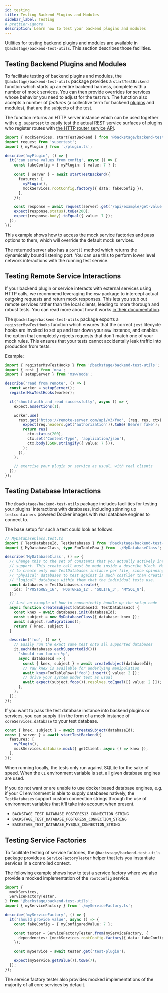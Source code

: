 ```yaml
---
id: testing
title: Testing Backend Plugins and Modules
sidebar_label: Testing
# prettier-ignore
description: Learn how to test your backend plugins and modules
---
```


Utilities for testing backend plugins and modules are available in
`@backstage/backend-test-utils`. This section describes those facilities.

## Testing Backend Plugins and Modules

To facilitate testing of backend plugins and modules, the
`@backstage/backend-test-utils` package provides a `startTestBackend` function
which starts up an entire backend harness, complete with a number of mock
services. You can then provide overrides for services whose behavior you need to
adjust for the test run. The function also accepts a number of _features_ (a
collective term for backend [plugins](../architecture/04-plugins.md) and
[modules](../architecture/06-modules.md)), that are the subjects of the test.

The function returns an HTTP server instance which can be used together with
e.g. `supertest` to easily test the actual REST service surfaces of plugins who
register routes with [the HTTP router service API](../core-services/01-index.md).

```ts
import { mockServices, startTestBackend } from '@backstage/backend-test-utils';
import request from 'supertest';
import { myPlugin } from './plugin.ts';

describe('myPlugin', () => {
  it('can serve values from config', async () => {
    const fakeConfig = { myPlugin: { value: 7 } };

    const { server } = await startTestBackend({
      features: [
        myPlugin(),
        mockServices.rootConfig.factory({ data: fakeConfig }),
      ],
    });

    const response = await request(server).get('/api/example/get-value');
    expect(response.status).toBe(200);
    expect(response.body).toEqual({ value: 7 });
  });
});
```

This example shows how to access the mock service factories and
pass options to them, which will override the default mock services.

The returned server also has a `port()` method which returns the dynamically
bound listening port. You can use this to perform lower level network
interactions with the running test service.

## Testing Remote Service Interactions

If your backend plugin or service interacts with external services using HTTP
calls, we recommend leveraging the `msw` package to intercept actual outgoing
requests and return mock responses. This lets you stub out remote services
rather than the local clients, leading to more thorough and robust tests. You
can read more about how it works [in their documentation](https://mswjs.io/).

The `@backstage/backend-test-utils` package exports a `registerMswTestHooks`
function which ensures that the correct `jest` lifecycle hooks are invoked to
set up and tear down your `msw` instance, and enables the option that completely
rejects requests that don't match one of your mock rules. This ensures that your
tests cannot accidentally leak traffic into production from tests.

Example:

```ts
import { registerMswTestHooks } from '@backstage/backend-test-utils';
import { rest } from 'msw';
import { setupServer } from 'msw/node';

describe('read from remote', () => {
  const worker = setupServer();
  registerMswTestHooks(worker);

  it('should auth and read successfully', async () => {
    expect.assertions(1);

    worker.use(
      rest.get('https://remote-server.com/api/v3/foo', (req, res, ctx) => {
        expect(req.headers.get('authorization')).toBe('Bearer fake');
        return res(
          ctx.status(200),
          ctx.set('Content-Type', 'application/json'),
          ctx.body(JSON.stringify({ value: 7 })),
        );
      }),
    );

    // exercise your plugin or service as usual, with real clients
  });
});
```

## Testing Database Interactions

The `@backstage/backend-test-utils` package includes facilities for testing your
plugins' interactions with databases, including spinning up `testcontainers`
powered Docker images with real database engines to connect to.

The base setup for such a test could look as follows:

```ts
// MyDatabaseClass.test.ts
import { TestDatabaseId, TestDatabases } from '@backstage/backend-test-utils';
import { MyDatabaseClass, type FooTableRow } from './MyDatabaseClass';

describe('MyDatabaseClass', () => {
  // Change this to the set of constants that you actually actively intend to
  // support. This create call must be made inside a describe block. Make sure
  // to create only one TestDatabases instance per file, since spinning up
  // "physical" databases to test against is much costlier than creating the
  // "logical" databases within them that the individual tests use.
  const databases = TestDatabases.create({
    ids: ['POSTGRES_16', 'POSTGRES_12', 'SQLITE_3', 'MYSQL_8'],
  });

  // Just an example of how to conveniently bundle up the setup code
  async function createSubject(databaseId: TestDatabaseId) {
    const knex = await databases.init(databaseId);
    const subject = new MyDatabaseClass({ database: knex });
    await subject.runMigrations();
    return { knex, subject };
  }

  describe('foo', () => {
    // Easily run the exact same test onto all supported databases
    it.each(databases.eachSupportedId())(
      'should run foo on %p',
      async databaseId => {
        const { knex, subject } = await createSubject(databaseId);
        // raw knex is available for underlying manipulation
        await knex<FooTableRow>('foo').insert({ value: 2 });
        // drive your system under test as usual
        await expect(subject.foos()).resolves.toEqual([{ value: 2 }]);
      },
    );
  });
});
```

If you want to pass the test database instance into backend plugins or services,
you can supply it in the form of a mock instance of `coreServices.database` to
your test database.

```ts
const { knex, subject } = await createSubject(databaseId);
const { server } = await startTestBackend({
  features: [
    myPlugin(),
    mockServices.database.mock({ getClient: async () => knex }),
  ],
});
```

When running locally, the tests only run against SQLite for the sake of speed.
When the `CI` environment variable is set, all given database engines are used.

If you do not want or are unable to use docker based database engines, e.g. if
your CI environment is able to supply databases natively, the `TestDatabases`
support custom connection strings through the use of environment variables that
it'll take into account when present.

- `BACKSTAGE_TEST_DATABASE_POSTGRES13_CONNECTION_STRING`
- `BACKSTAGE_TEST_DATABASE_POSTGRES9_CONNECTION_STRING`
- `BACKSTAGE_TEST_DATABASE_MYSQL8_CONNECTION_STRING`

## Testing Service Factories

To facilitate testing of service factories, the `@backstage/backend-test-utils`
package provides a `ServiceFactoryTester` helper that lets you instantiate services
in a controlled context.

The following example shows how to test a service factory where we also provide
a mocked implementation of the `rootConfig` service.

```ts
import {
  mockServices,
  ServiceFactoryTester,
} from '@backstage/backend-test-utils';
import { myServiceFactory } from './myServiceFactory.ts';

describe('myServiceFactory', () => {
  it('should provide value', async () => {
    const fakeConfig = { myConfiguredValue: 7 };

    const tester = ServiceFactoryTester.from(myServiceFactory, {
      dependencies: [mockServices.rootConfig.factory({ data: fakeConfig })],
    });

    const myService = await tester.get('test-plugin');

    expect(myService.getValue()).toBe(7);
  });
});
```

The service factory tester also provides mocked implementations of the majority
of all core services by default.

